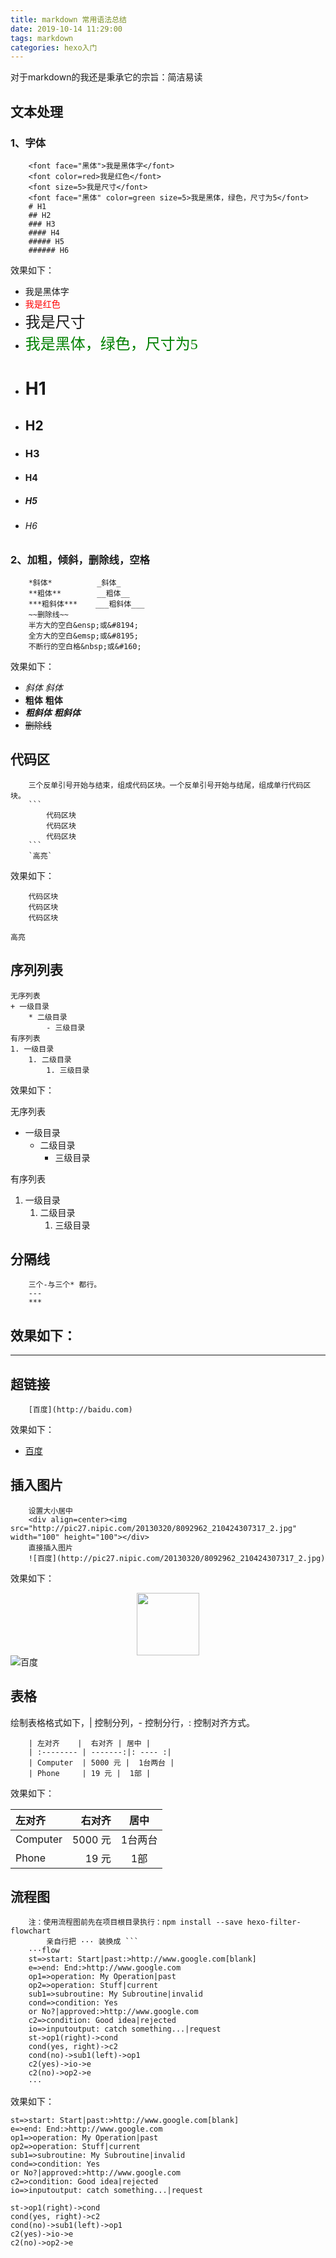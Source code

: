 ```yaml
---
title: markdown 常用语法总结
date: 2019-10-14 11:29:00
tags: markdown 
categories: hexo入门
---
```


对于markdown的我还是秉承它的宗旨：简洁易读
## 文本处理
### 1、字体
```
    <font face="黑体">我是黑体字</font>
    <font color=red>我是红色</font>
    <font size=5>我是尺寸</font>
    <font face="黑体" color=green size=5>我是黑体，绿色，尺寸为5</font>
    # H1
    ## H2
    ### H3
    #### H4
    ##### H5
    ###### H6    
```
效果如下：

  +  <font face="黑体">我是黑体字</font>
  +  <font color=red>我是红色</font>
  +  <font size=5>我是尺寸</font>
  +  <font face="黑体" color=green size=5>我是黑体，绿色，尺寸为5</font>
  +  # H1
  +  ## H2
  +  ### H3
  +  #### H4
  +  ##### H5
  +  ###### H6


### 2、加粗，倾斜，删除线，空格
```
    *斜体*          _斜体_
    **粗体**        __粗体__
    ***粗斜体***    ___粗斜体___
    ~~删除线~~
    半方大的空白&ensp;或&#8194;
    全方大的空白&emsp;或&#8195;
    不断行的空白格&nbsp;或&#160;
```
效果如下：

  +  *斜体*          _斜体_
  +  **粗体**        __粗体__
  +  ***粗斜体***    ___粗斜体___
  +  ~~删除线~~
  
    
## 代码区
````
    三个反单引号开始与结束，组成代码区块。一个反单引号开始与结尾，组成单行代码区块。
    ```
        代码区块
        代码区块
        代码区块
    ```
    `高亮`
````
效果如下：

```
    代码区块
    代码区块
    代码区块
```
`高亮`

## 序列列表
```
无序列表
+ 一级目录
    * 二级目录
        - 三级目录
有序列表
1. 一级目录
    1. 二级目录
        1. 三级目录
```
效果如下：

无序列表
+ 一级目录
    * 二级目录
        - 三级目录

有序列表
1. 一级目录
    1. 二级目录
        1. 三级目录
        
## 分隔线
```
    三个-与三个* 都行。
    ---
    ***
```
效果如下：
---
***

## 超链接
```
    [百度](http://baidu.com) 
```
效果如下：

  + [百度](http://baidu.com) 

## 插入图片
```
    设置大小居中
    <div align=center><img src="http://pic27.nipic.com/20130320/8092962_210424307317_2.jpg" width="100" height="100"></div>
    直接插入图片
    ![百度](http://pic27.nipic.com/20130320/8092962_210424307317_2.jpg) 
```
效果如下：
    <div align=center><img src="http://pic27.nipic.com/20130320/8092962_210424307317_2.jpg" width="100" height="100"></div>
    ![百度](http://pic27.nipic.com/20130320/8092962_210424307317_2.jpg) 


## 表格
绘制表格格式如下，| 控制分列，- 控制分行，: 控制对齐方式。
```
    | 左对齐    |  右对齐 | 居中 |
    | :-------- | -------:|: ---- :|
    | Computer  | 5000 元 |  1台两台 |
    | Phone     | 19 元 |  1部 |
```
效果如下：

  | 左对齐    |  右对齐 | 居中 |
  | :-------- | -------: | :----: |
  | Computer  | 5000 元 |  1台两台 |
  | Phone     | 19 元 |  1部 |

## 流程图
````
    注：使用流程图前先在项目根目录执行：npm install --save hexo-filter-flowchart
        亲自行把 ··· 装换成 ```
    ···flow
    st=>start: Start|past:>http://www.google.com[blank]
    e=>end: End:>http://www.google.com
    op1=>operation: My Operation|past
    op2=>operation: Stuff|current
    sub1=>subroutine: My Subroutine|invalid
    cond=>condition: Yes
    or No?|approved:>http://www.google.com
    c2=>condition: Good idea|rejected
    io=>inputoutput: catch something...|request
    st->op1(right)->cond
    cond(yes, right)->c2
    cond(no)->sub1(left)->op1
    c2(yes)->io->e
    c2(no)->op2->e
    ···
````
效果如下：

```flow
st=>start: Start|past:>http://www.google.com[blank]
e=>end: End:>http://www.google.com
op1=>operation: My Operation|past
op2=>operation: Stuff|current
sub1=>subroutine: My Subroutine|invalid
cond=>condition: Yes
or No?|approved:>http://www.google.com
c2=>condition: Good idea|rejected
io=>inputoutput: catch something...|request

st->op1(right)->cond
cond(yes, right)->c2
cond(no)->sub1(left)->op1
c2(yes)->io->e
c2(no)->op2->e
```